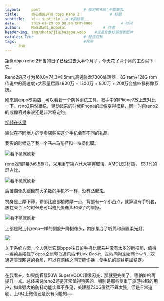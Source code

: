 ```yaml
---
layout:     post                    # 使用的布局(不需要改）
title:      热心市民评测 oppo Reno 2              # 标题
subtitle:   <!-- subtitle --> #副标题
date:       2019-09-29 00:00:00 GMT+0800             # 时间
author:     MaGiMaGi_GoGoKai                 # 作者
header-img: img/photo/jiuzhaigou.webp    #这篇文章标题背景图片
catalog: True                       # 是否归档
tags:                               #标签
    - 杂谈
---
```


距离oppo reno 2开售的日子已经过去大半个月了，今天花了两个月的工资买下它。

Reno2的尺寸为160.0×74.3×9.5mm,高通骁龙730G处理器，8G ram+128G rom传说中的高速度+大容量后置4800万 + 1300万 + 800万 + 200万变焦四摄影像系统。

刚来到oppo专卖店，可以看到一个防抖测试工具，把手中的iPhone7放上去对比一下，reno2果然很稳，晃动起来的时候iPhone的成像变得模糊，同一时间reno2的成像相对来说还是非常稳定的。

[视频在这里](https://v.qq.com/x/page/p30008kz73q.html)

貌似在不同地方的专卖店购买这个手机会有不同的礼品。

我买的时候送了我一个~~飞...~~马克杯和一块钢化膜。

![看不见就刷新](https://mmbiz.qpic.cn/mmbiz_jpg/85u4adyyY33zO6H9pgkEvCdySibr7T11YEuDHplEibmia9ag5WCrQMua8OkQ65kJ4vjPOYOib6zwV2KgHNz3pRws8A/640?wx_fmt=jpeg&tp=webp&wxfrom=5&wx_lazy=1&wx_co=1)

reno2的屏幕为6.5英寸，采用康宁第六代大猩猩玻璃，AMOLED材质， 93.1%的屏占比。

![看不见就刷新](https://mmbiz.qpic.cn/mmbiz_jpg/85u4adyyY33zO6H9pgkEvCdySibr7T11YcjdP3iacDp4cIiatwwibqvpVnaqpZDREpiaYqqhQ9yc7Bv8XPTlPYu4eEQ/640?wx_fmt=jpeg&tp=webp&wxfrom=5&wx_lazy=1&wx_co=1)

后置摄像头跟目前大多数的手机不一样，没有凸起来。

机身是上厚下薄，顶部比底部稍微厚一点，背部有一个小凸点，就算没有手机套，放在桌子上的时候也可以避免摄像头和桌子的摩擦。

![看不见就刷新](https://mmbiz.qpic.cn/mmbiz_jpg/85u4adyyY33zO6H9pgkEvCdySibr7T11YJGFibsq5daRpItHnhNJgfzdzOr4A4tPbToR3A1SlHF4KawUUVae7zhw/640?wx_fmt=jpeg&tp=webp&wxfrom=5&wx_lazy=1&wx_co=1)

上部是跟上代reno一样的侧旋升降摄像头，内部集合了听筒和前置柔光灯。

![](https://mmbiz.qpic.cn/mmbiz_gif/85u4adyyY33zO6H9pgkEvCdySibr7T11YTBM5beCOP2FgOnSOnBtia2jruB7ZT9RicFnf87f97R7maDxKYydQicV3g/640?wx_fmt=gif&tp=webp&wxfrom=5&wx_lazy=1)

关于系统方面，个人感觉它跟oppo往日的手机比起来并没有太多的新技能，值得一提的是搭载了oppo全新移动通讯技术Link Boost，支持同时连接两个wifi，双通道实现网速的叠加，可以在网络之间无缝切换，使手机的网络更加稳定。


----

在我看来，如果能搭载50W SuperVOOC超级闪充，那就更完美了，哪怕价格再提升一点。总体来说reno2还是非常值得购买的，特别是那些侧重于旅游拍照的用户，如此强大的防抖功能实属不多见，处理器730G虽然不算太强，但是日常追剧、上QQ上微信还是没有问题的~~

